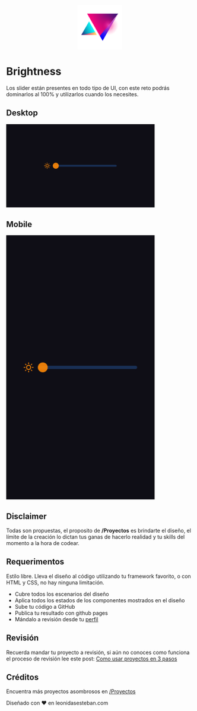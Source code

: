 <div align="center">
<img width="120px"  src="https://raw.githubusercontent.com/no-te-rindas/logo/main/Logo/LeonidasEsteban-destello-envolvente-cuadrada.png" />
</div>

# Brightness

Los slider están presentes en todo tipo de UI, con este reto podrás dominarlos al 100% y utilizarlos cuando los necesites.

## Desktop

<img width="400px"  src="https://raw.githubusercontent.com/uxcristopher/imagenes/main/Readmes/brightness/desktop-brightness.jpg" />

## Mobile

<img width="400px"  src="https://raw.githubusercontent.com/uxcristopher/imagenes/main/Readmes/brightness/mobile-brightness.jpg" />

## Disclaimer

Todas son propuestas, el proposito de **/Proyectos** es brindarte el diseño, el límite de la creación lo dictan tus ganas de hacerlo realidad y tu skills del momento a la hora de codear.

## Requerimentos

Estilo libre. Lleva el diseño al código utilizando tu framework favorito, o con HTML y CSS, no hay ninguna limitación.

- Cubre todos los escenarios del diseño
- Aplica todos los estados de los componentes mostrados en el diseño
- Sube tu código a GitHub
- Publica tu resultado con github pages
- Mándalo a revisión desde tu [perfil](https://leonidasesteban.com/estudiante)

## Revisión

Recuerda mandar tu proyecto a revisión, si aún no conoces como funciona el proceso de revisión lee este post: [Como usar proyectos en 3 pasos](https://leonidasesteban.com/blog/como-usar-proyectos-en-3-pasos)

## Créditos

Encuentra más proyectos asombrosos en [/Proyectos](https://leonidasesteban.com/proyectos)

Diseñado con ♥️ en leonidasesteban.com
